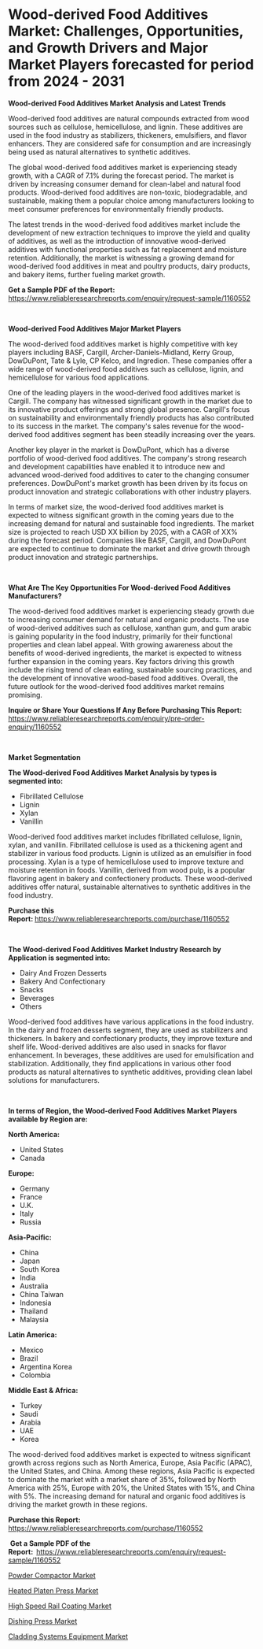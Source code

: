 <p><h1>Wood-derived Food Additives Market: Challenges, Opportunities, and Growth Drivers and Major Market Players forecasted for period from 2024 - 2031</h1></p><p><strong>Wood-derived Food Additives Market Analysis and Latest Trends</strong></p>
<p><p>Wood-derived food additives are natural compounds extracted from wood sources such as cellulose, hemicellulose, and lignin. These additives are used in the food industry as stabilizers, thickeners, emulsifiers, and flavor enhancers. They are considered safe for consumption and are increasingly being used as natural alternatives to synthetic additives.</p><p>The global wood-derived food additives market is experiencing steady growth, with a CAGR of 7.1% during the forecast period. The market is driven by increasing consumer demand for clean-label and natural food products. Wood-derived food additives are non-toxic, biodegradable, and sustainable, making them a popular choice among manufacturers looking to meet consumer preferences for environmentally friendly products.</p><p>The latest trends in the wood-derived food additives market include the development of new extraction techniques to improve the yield and quality of additives, as well as the introduction of innovative wood-derived additives with functional properties such as fat replacement and moisture retention. Additionally, the market is witnessing a growing demand for wood-derived food additives in meat and poultry products, dairy products, and bakery items, further fueling market growth.</p></p>
<p><strong>Get a Sample PDF of the Report:&nbsp;</strong> <a href="https://www.reliableresearchreports.com/enquiry/request-sample/1160552">https://www.reliableresearchreports.com/enquiry/request-sample/1160552</a></p>
<p>&nbsp;</p>
<p><strong>Wood-derived Food Additives Major Market Players</strong></p>
<p><p>The wood-derived food additives market is highly competitive with key players including BASF, Cargill, Archer-Daniels-Midland, Kerry Group, DowDuPont, Tate & Lyle, CP Kelco, and Ingredion. These companies offer a wide range of wood-derived food additives such as cellulose, lignin, and hemicellulose for various food applications.</p><p>One of the leading players in the wood-derived food additives market is Cargill. The company has witnessed significant growth in the market due to its innovative product offerings and strong global presence. Cargill's focus on sustainability and environmentally friendly products has also contributed to its success in the market. The company's sales revenue for the wood-derived food additives segment has been steadily increasing over the years.</p><p>Another key player in the market is DowDuPont, which has a diverse portfolio of wood-derived food additives. The company's strong research and development capabilities have enabled it to introduce new and advanced wood-derived food additives to cater to the changing consumer preferences. DowDuPont's market growth has been driven by its focus on product innovation and strategic collaborations with other industry players.</p><p>In terms of market size, the wood-derived food additives market is expected to witness significant growth in the coming years due to the increasing demand for natural and sustainable food ingredients. The market size is projected to reach USD XX billion by 2025, with a CAGR of XX% during the forecast period. Companies like BASF, Cargill, and DowDuPont are expected to continue to dominate the market and drive growth through product innovation and strategic partnerships.</p></p>
<p>&nbsp;</p>
<p><strong>What Are The Key Opportunities For Wood-derived Food Additives Manufacturers?</strong></p>
<p><p>The wood-derived food additives market is experiencing steady growth due to increasing consumer demand for natural and organic products. The use of wood-derived additives such as cellulose, xanthan gum, and gum arabic is gaining popularity in the food industry, primarily for their functional properties and clean label appeal. With growing awareness about the benefits of wood-derived ingredients, the market is expected to witness further expansion in the coming years. Key factors driving this growth include the rising trend of clean eating, sustainable sourcing practices, and the development of innovative wood-based food additives. Overall, the future outlook for the wood-derived food additives market remains promising.</p></p>
<p><strong>Inquire or Share Your Questions If Any Before Purchasing This Report:</strong> <a href="https://www.reliableresearchreports.com/enquiry/pre-order-enquiry/1160552">https://www.reliableresearchreports.com/enquiry/pre-order-enquiry/1160552</a></p>
<p>&nbsp;</p>
<p><strong>Market Segmentation</strong></p>
<p><strong>The Wood-derived Food Additives Market Analysis by types is segmented into:</strong></p>
<p><ul><li>Fibrillated Cellulose</li><li>Lignin</li><li>Xylan</li><li>Vanillin</li></ul></p>
<p><p>Wood-derived food additives market includes fibrillated cellulose, lignin, xylan, and vanillin. Fibrillated cellulose is used as a thickening agent and stabilizer in various food products. Lignin is utilized as an emulsifier in food processing. Xylan is a type of hemicellulose used to improve texture and moisture retention in foods. Vanillin, derived from wood pulp, is a popular flavoring agent in bakery and confectionery products. These wood-derived additives offer natural, sustainable alternatives to synthetic additives in the food industry.</p></p>
<p><strong>Purchase this Report:&nbsp;</strong><a href="https://www.reliableresearchreports.com/purchase/1160552">https://www.reliableresearchreports.com/purchase/1160552</a></p>
<p>&nbsp;</p>
<p><strong>The Wood-derived Food Additives Market Industry Research by Application is segmented into:</strong></p>
<p><ul><li>Dairy And Frozen Desserts</li><li>Bakery And Confectionary</li><li>Snacks</li><li>Beverages</li><li>Others</li></ul></p>
<p><p>Wood-derived food additives have various applications in the food industry. In the dairy and frozen desserts segment, they are used as stabilizers and thickeners. In bakery and confectionary products, they improve texture and shelf life. Wood-derived additives are also used in snacks for flavor enhancement. In beverages, these additives are used for emulsification and stabilization. Additionally, they find applications in various other food products as natural alternatives to synthetic additives, providing clean label solutions for manufacturers.</p></p>
<p>&nbsp;</p>
<p><strong>In terms of Region, the Wood-derived Food Additives Market Players available by Region are:</strong></p>
<p>
    <p> <strong> North America: </strong>
        <ul>
            <li>United States</li>
            <li>Canada</li>
        </ul>
        </p> 
    <p> <strong> Europe: </strong>
        <ul>
            <li>Germany</li>
            <li>France</li>
            <li>U.K.</li>
            <li>Italy</li>
            <li>Russia</li>
        </ul>
        </p> 
    <p> <strong> Asia-Pacific: </strong>
        <ul>
            <li>China</li>
            <li>Japan</li>
            <li>South Korea</li>
            <li>India</li>
            <li>Australia</li>
            <li>China Taiwan</li>
            <li>Indonesia</li>
            <li>Thailand</li>
            <li>Malaysia</li>
        </ul>
        </p> 
    <p> <strong> Latin America: </strong>
        <ul>
            <li>Mexico</li>
            <li>Brazil</li>
            <li>Argentina Korea</li>
            <li>Colombia</li>
        </ul>
        </p> 
    <p> <strong> Middle East & Africa: </strong>
        <ul>
            <li>Turkey</li>
            <li>Saudi</li>
            <li>Arabia</li>
            <li>UAE</li>
            <li>Korea</li>
        </ul>
    </p>
    </p>
<p><p>The wood-derived food additives market is expected to witness significant growth across regions such as North America, Europe, Asia Pacific (APAC), the United States, and China. Among these regions, Asia Pacific is expected to dominate the market with a market share of 35%, followed by North America with 25%, Europe with 20%, the United States with 15%, and China with 5%. The increasing demand for natural and organic food additives is driving the market growth in these regions.</p></p>
<p><strong>Purchase this Report: </strong><a href="https://www.reliableresearchreports.com/purchase/1160552">https://www.reliableresearchreports.com/purchase/1160552</a></p>
<p>&nbsp;<strong>Get a Sample PDF of the Report:&nbsp;&nbsp;</strong><a href="https://www.reliableresearchreports.com/enquiry/request-sample/1160552">https://www.reliableresearchreports.com/enquiry/request-sample/1160552</a></p>
<p><strong></strong></p>
<p><p><a href="https://medium.com/@gloriariley1968/powder-compactor-market-insights-into-market-cagr-market-trends-and-growth-strategies-d619daaca9ed">Powder Compactor Market</a></p><p><a href="https://medium.com/@anndavis1924/heated-platen-press-market-size-market-outlook-and-market-forecast-2024-to-2031-f8a62d8baa1d">Heated Platen Press Market</a></p><p><a href="https://github.com/khayangel/Market-Research-Report-List-1/blob/main/high-speed-rail-coating-market.md">High Speed Rail Coating Market</a></p><p><a href="https://medium.com/@gloriariley1968/dishing-press-market-research-report-its-history-and-forecast-2024-to-2031-88f05ebbf83e">Dishing Press Market</a></p><p><a href="https://github.com/rahu1501/Market-Research-Report-List-2/blob/main/cladding-systems-equipment-market.md">Cladding Systems Equipment Market</a></p></p>